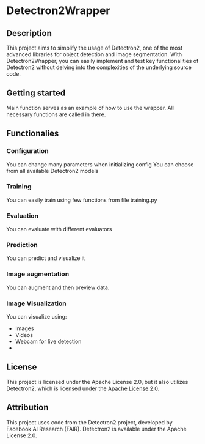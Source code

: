 # Detectron2Wrapper
## Description

This project aims to simplify the usage of Detectron2, one of the most advanced libraries for object detection and image segmentation. With Detectron2Wrapper, you can easily implement and test key functionalities of Detectron2 without delving into the complexities of the underlying source code.

## Getting started
Main function serves as an example of how to use the wrapper. All necessary functions are called in there.

## Functionalies

### Configuration
You can change many parameters when initializing config
You can choose from all available Detectron2 models
### Training
You can easily train using few functions from file training.py
### Evaluation
You can evaluate with different evaluators
### Prediction
You can predict and visualize it
### Image augmentation
You can augment and then preview data.
### Image Visualization
You can visualize using:
- Images
- Videos
- Webcam for live detection
- 
## License
This project is licensed under the Apache License 2.0, but it also utilizes Detectron2, which is licensed under the [Apache License 2.0](https://github.com/facebookresearch/detectron2/blob/main/LICENSE).

## Attribution
This project uses code from the Detectron2 project, developed by Facebook AI Research (FAIR). Detectron2 is available under the Apache License 2.0.
